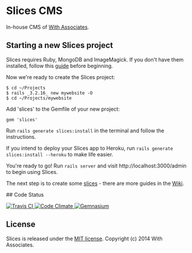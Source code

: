 # Slices CMS

In-house CMS of [With Associates](http://withassociates.com/).

## Starting a new Slices project

Slices requires Ruby, MongoDB and ImageMagick. If you don't have them installed, follow this [guide](https://github.com/withassociates/slices/wiki/Installation.md) before beginning.

Now we're ready to create the Slices project:

    $ cd ~/Projects
    $ rails _3.2.16_ new mywebsite -O
    $ cd ~/Projects/mywebsite

Add 'slices' to the Gemfile of your new project:

    gem 'slices'

Run `rails generate slices:install` in the terminal and follow the instructions.

If you intend to deploy your Slices app to Heroku, run `rails generate slices:install --heroku` to make life easier.

You're ready to go! Run `rails server` and visit http://localhost:3000/admin to begin using Slices.

The next step is to create some [slices](https://github.com/withassociates/slices/wiki/Creating-Slices) - there are more guides in the [Wiki](https://github.com/withassociates/slices/wiki).

## Code Status

[![Travis CI   ](https://api.travis-ci.org/withassociates/slices.png)       ](https://travis-ci.org/withassociates/slices)
[![Code Climate](https://codeclimate.com/github/withassociates/slices.png)  ](https://codeclimate.com/github/withassociates/slices)
[![Gemnasium   ](https://gemnasium.com/withassociates/slices.png)           ](https://gemnasium.com/withassociates/slices)

## License

Slices is released under the [MIT license](http://www.opensource.org/licenses/MIT). Copyright (c) 2014 With Associates.

